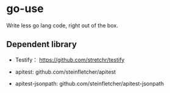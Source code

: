 # go-use
Write less go lang code, right out of the box.


## Dependent library

* Testify： https://github.com/stretchr/testify

* apitest: github.com/steinfletcher/apitest

* apitest-jsonpath:	github.com/steinfletcher/apitest-jsonpath
